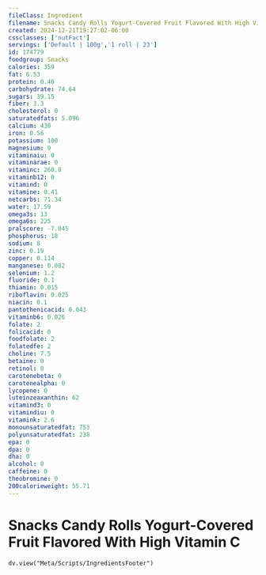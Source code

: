 ```yaml
---
fileClass: Ingredient
filename: Snacks Candy Rolls Yogurt-Covered Fruit Flavored With High Vitamin C
created: 2024-12-21T19:27:02-06:00
cssclasses: ['nutFact']
servings: ['Default | 100g','1 roll | 23']
id: 174779
foodgroup: Snacks
calories: 359
fat: 6.53
protein: 0.46
carbohydrate: 74.64
sugars: 39.15
fiber: 3.3
cholesterol: 0
saturatedfats: 5.096
calcium: 430
iron: 0.56
potassium: 100
magnesium: 9
vitaminaiu: 0
vitaminarae: 0
vitaminc: 260.8
vitaminb12: 0
vitamind: 0
vitamine: 0.41
netcarbs: 71.34
water: 17.59
omega3s: 13
omega6s: 225
pralscore: -7.045
phosphorus: 18
sodium: 8
zinc: 0.19
copper: 0.114
manganese: 0.082
selenium: 1.2
fluoride: 0.1
thiamin: 0.015
riboflavin: 0.025
niacin: 0.1
pantothenicacid: 0.043
vitaminb6: 0.026
folate: 2
folicacid: 0
foodfolate: 2
folatedfe: 2
choline: 7.5
betaine: 0
retinol: 0
carotenebeta: 0
carotenealpha: 0
lycopene: 0
luteinzeaxanthin: 62
vitamind3: 0
vitamindiu: 0
vitamink: 2.6
monounsaturatedfat: 753
polyunsaturatedfat: 238
epa: 0
dpa: 0
dha: 0
alcohol: 0
caffeine: 0
theobromine: 0
200calorieweight: 55.71
---
```


# Snacks Candy Rolls Yogurt-Covered Fruit Flavored With High Vitamin C

```dataviewjs
dv.view("Meta/Scripts/IngredientsFooter")
```